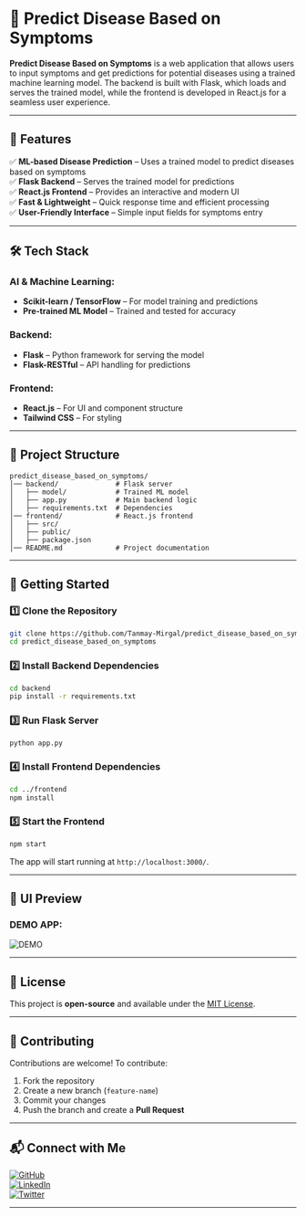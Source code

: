 # 🏥 Predict Disease Based on Symptoms

**Predict Disease Based on Symptoms** is a web application that allows users to input symptoms and get predictions for potential diseases using a trained machine learning model. The backend is built with Flask, which loads and serves the trained model, while the frontend is developed in React.js for a seamless user experience.

---

## 🚀 Features

✅ **ML-based Disease Prediction** – Uses a trained model to predict diseases based on symptoms  
✅ **Flask Backend** – Serves the trained model for predictions  
✅ **React.js Frontend** – Provides an interactive and modern UI  
✅ **Fast & Lightweight** – Quick response time and efficient processing  
✅ **User-Friendly Interface** – Simple input fields for symptoms entry  

---

## 🛠️ Tech Stack

### AI & Machine Learning:
- **Scikit-learn / TensorFlow** – For model training and predictions
- **Pre-trained ML Model** – Trained and tested for accuracy

### Backend:
- **Flask** – Python framework for serving the model
- **Flask-RESTful** – API handling for predictions

### Frontend:
- **React.js** – For UI and component structure
- **Tailwind CSS** – For styling

---

## 📂 Project Structure

```
predict_disease_based_on_symptoms/
│── backend/              # Flask server
│   ├── model/            # Trained ML model
│   ├── app.py            # Main backend logic
│   ├── requirements.txt  # Dependencies
│── frontend/             # React.js frontend
│   ├── src/
│   ├── public/
│   ├── package.json
│── README.md             # Project documentation
```

---

## 📌 Getting Started

### 1️⃣ Clone the Repository

```sh
git clone https://github.com/Tanmay-Mirgal/predict_disease_based_on_symptoms.git
cd predict_disease_based_on_symptoms
```

### 2️⃣ Install Backend Dependencies

```sh
cd backend
pip install -r requirements.txt
```

### 3️⃣ Run Flask Server

```sh
python app.py
```

### 4️⃣ Install Frontend Dependencies

```sh
cd ../frontend
npm install
```

### 5️⃣ Start the Frontend

```sh
npm start
```

The app will start running at `http://localhost:3000/`.

---

## 🎨 UI Preview

### DEMO APP:
![DEMO](https://github.com/user-attachments/assets/b41efbbb-9eaa-4540-952a-cc32a12cc831)

---

## 📜 License

This project is **open-source** and available under the [MIT License](LICENSE).  

---

## 🤝 Contributing

Contributions are welcome! To contribute:  
1. Fork the repository  
2. Create a new branch (`feature-name`)  
3. Commit your changes  
4. Push the branch and create a **Pull Request**  

---

## 📬 Connect with Me

[![GitHub](https://img.shields.io/badge/GitHub-TanmayMirgal-blue?style=flat&logo=github)](https://github.com/Tanmay-Mirgal)  
[![LinkedIn](https://img.shields.io/badge/LinkedIn-TanmayMirgal-blue?style=flat&logo=linkedin)](YOUR_LINKEDIN_URL)  
[![Twitter](https://img.shields.io/badge/Twitter-TanmayMirgal-blue?style=flat&logo=twitter)](YOUR_TWITTER_URL)  

---

